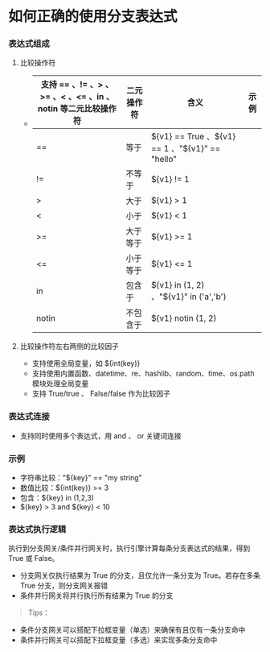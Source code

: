# 如何正确的使用分支表达式

### 表达式组成

1. 比较操作符

   - | 支持 == 、!= 、> 、>= 、< 、<= 、in 、notin 等二元比较操作符 | 二元操作符 | 含义                                              | 示例 |
     | ------------------------------------------------------------ | ---------- | ------------------------------------------------- | ---- |
     | ==                                                           | 等于       | \${v1} == True 、\${v1} == 1 、"${v1}" == "hello" |      |
     | !=                                                           | 不等于     | ${v1} != 1                                        |      |
     | >                                                            | 大于       | ${v1} > 1                                         |      |
     | <                                                            | 小于       | ${v1} < 1                                         |      |
     | >=                                                           | 大于等于   | ${v1} >= 1                                        |      |
     | <=                                                           | 小于等于   | ${v1} <= 1                                        |      |
     | in                                                           | 包含于     | \${v1} in (1, 2) 、"${v1}" in ('a','b')           |      |
     | notin                                                        | 不包含于   | ${v1} notin (1, 2)                                |      |

2. 比较操作符左右两侧的比较因子

   - 支持使用全局变量，如 ${int(key)}
   - 支持使用内置函数、datetime、re、hashlib、random、time、os.path 模块处理全局变量
   - 支持 True/true 、 False/false 作为比较因子

### 表达式连接

- 支持同时使用多个表达式，用 and 、 or 关键词连接

### 示例

- 字符串比较："${key}" == "my string"
- 数值比较：${int(key)} >= 3
- 包含：${key} in (1,2,3)
- \${key} > 3 and ${key} < 10

### 表达式执行逻辑

执行到分支网关/条件并行网关时，执行引擎计算每条分支表达式的结果，得到 True 或 False。

- 分支网关仅执行结果为 True 的分支，且仅允许一条分支为 True。若存在多条 True 分支，则分支网关报错
- 条件并行网关将并行执行所有结果为 True 的分支

> Tips：

- 条件分支网关可以搭配下拉框变量（单选）来确保有且仅有一条分支命中
- 条件并行网关可以搭配下拉框变量（多选）来实现多条分支命中
